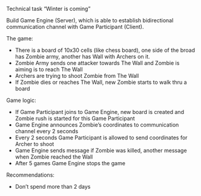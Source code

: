 Technical task “Winter is coming”

Build Game Engine (Server), which is able to establish bidirectional communication channel with Game Participant (Client).

The game:
- There is a board of 10x30 cells (like chess board), one side of the broad has Zombie army, another has Wall with Archers on it.
- Zombie Army sends one attacker towards The Wall and Zombie is aiming is to reach The Wall
- Archers are trying to shoot Zombie from The Wall
- If Zombie dies or reaches The Wall, new Zombie starts to walk thru a board

Game logic:
- If Game Participant joins to Game Engine, new board is created and Zombie rush is started for this Game Participant
- Game Engine announces Zombie’s coordinates to communication channel every 2 seconds
- Every 2 seconds Game Participant is allowed to send coordinates for Archer to shoot
- Game Engine sends message if Zombie was killed, another message when Zombie reached the Wall
- After 5 games Game Engine stops the game
 
Recommendations:
- Don’t spend more than 2 days